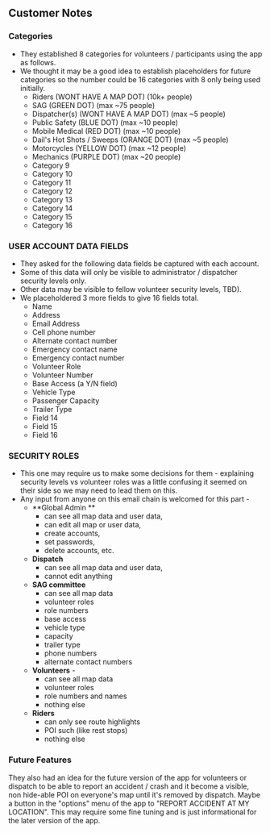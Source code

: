 ## Customer Notes

### Categories

- They established 8 categories for volunteers / participants using the app as follows.
- We thought it may be a good idea to establish placeholders for future categories so the number could be 16 categories with 8 only being used initially.
  - Riders (WONT HAVE A MAP DOT) (10k+ people)
  - SAG (GREEN DOT) (max ~75 people)
  - Dispatcher(s) (WONT HAVE A MAP DOT) (max ~5 people)
  - Public Safety (BLUE DOT) (max ~10 people)
  - Mobile Medical (RED DOT) (max ~10 people)
  - Dail's Hot Shots / Sweeps (ORANGE DOT) (max ~5 people)
  - Motorcycles (YELLOW DOT) (max ~12 people)
  - Mechanics (PURPLE DOT) (max ~20 people)
  - Category 9
  - Category 10
  - Category 11
  - Category 12
  - Category 13
  - Category 14
  - Category 15
  - Category 16

### USER ACCOUNT DATA FIELDS

- They asked for the following data fields be captured with each account.
- Some of this data will only be visible to administrator / dispatcher security levels only.
- Other data may be visible to fellow volunteer security levels, TBD).
- We placeholdered 3 more fields to give 16 fields total.
  - Name
  - Address
  - Email Address
  - Cell phone number
  - Alternate contact number
  - Emergency contact name
  - Emergency contact number
  - Volunteer Role
  - Volunteer Number
  - Base Access (a Y/N field)
  - Vehicle Type
  - Passenger Capacity
  - Trailer Type
  - Field 14
  - Field 15
  - Field 16

### SECURITY ROLES

- This one may require us to make some decisions for them - explaining security levels vs volunteer roles was a little confusing it seemed on their side so we may need to lead them on this.
- Any input from anyone on this email chain is welcomed for this part -
  - **Global Admin **
    - can see all map data and user data,
    - can edit all map or user data,
    - create accounts,
    - set passwords,
    - delete accounts, etc.
  - **Dispatch**
    - can see all map data and user data,
    - cannot edit anything
  - **SAG committee**
    - can see all map data
    - volunteer roles
    - role numbers
    - base access
    - vehicle type
    - capacity
    - trailer type
    - phone numbers
    - alternate contact numbers
  - **Volunteers** -
    - can see all map data
    - volunteer roles
    - role numbers and names
    - nothing else
  - **Riders**
    - can only see route highlights
    - POI such (like rest stops)
    - nothing else

### Future Features

They also had an idea for the future version of the app for volunteers or dispatch to be able to report an accident / crash and it become a visible, non hide-able POI on everyone's map until it's removed by dispatch. Maybe a button in the "options" menu of the app to "REPORT ACCIDENT AT MY LOCATION". This may require some fine tuning and is just informational for the later version of the app.
